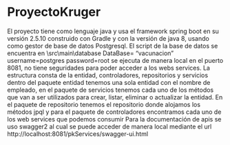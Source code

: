 # ProyectoKruger
 El proyecto tiene como lenguaje java y usa el framework spring boot en su versión 2.5.10 construido con Gradle y con la versión de java 8, usando como gestor de base de datos Postgresql.
El script de la base de datos se encuentra en \src\main\database
DataBase= “vacunacion”
username=postgres
password=root
se ejecuta de manera local en el puerto 8081, no tiene seguridades para poder acceder a los webs services. La estructura consta de la entidad, controladores, repositorios y servicios 
dentro del paquete entidad tenemos una sola entidad con el nombre de empleado, en el paquete de servicios tenemos cada uno de los métodos que van a ser utilizados para crear, listar, eliminar o actualizar la entidad.
En el paquete de repositorio tenemos el repositorio donde alojamos los métodos jpql y para el paquete de controladores encontramos cada uno de los web services que podemos consumir
Para la documentación de apis se uso swagger2 al cual se puede acceder de manera local mediante el url http://localhost:8081/pkServices/swagger-ui.html

